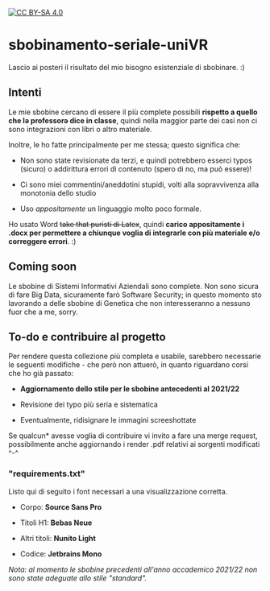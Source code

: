  [![CC BY-SA 4.0](https://img.shields.io/badge/License-CC%20BY--NC--SA%204.0-lightgrey.svg)](http://creativecommons.org/licenses/by-nc-sa/4.0/)

# sbobinamento-seriale-uniVR

Lascio ai posteri il risultato del mio bisogno esistenziale di sbobinare. :) 

## Intenti

Le mie sbobine cercano di essere il più complete possibili **rispetto a quello che lə professorə dice in classe**, quindi nella maggior parte dei casi non ci sono integrazioni con libri o altro materiale. 

Inoltre, le ho fatte principalmente per me stessa; questo significa che:

- Non sono state revisionate da terzi, e quindi potrebbero esserci typos (sicuro) o addirittura errori di contenuto (spero di no, ma può essere)!

- Ci sono miei commentini/aneddotini stupidi, volti alla sopravvivenza alla monotonia dello studio

- Uso *appositamente* un linguaggio molto poco formale.

Ho usato Word ~~take that puristi di Latex~~, quindi **carico appositamente i .docx per permettere a chiunque voglia di integrarle con più materiale e/o correggere errori**. :)

## Coming soon

Le sbobine di Sistemi Informativi Aziendali sono complete. Non sono sicura di fare Big Data, sicuramente farò Software Security; in questo momento sto lavorando a delle sbobine di Genetica che non interesseranno a nessuno fuor che a me, sorry.

## To-do e contribuire al progetto

 Per rendere questa collezione più completa e usabile, sarebbero necessarie le seguenti modifiche - che però non attuerò, in quanto riguardano corsi che ho già passato:

* **Aggiornamento dello stile per le sbobine antecedenti al 2021/22**

* Revisione dei typo più seria e sistematica

* Eventualmente, ridisignare le immagini screeshottate

Se qualcun* avesse voglia di contribuire vi invito a fare una merge request, possibilmente anche aggiornando i render .pdf relativi ai sorgenti modificati ^-^

### "requirements.txt"

Listo qui di seguito i font necessari a una visualizzazione corretta.

- Corpo: **Source Sans Pro**

- Titoli H1: **Bebas Neue**

- Altri titoli: **Nunito Light**

- Codice: **Jetbrains Mono**

*Nota: al momento le sbobine precedenti all'anno accademico 2021/22 non sono state adeguate allo stile "standard".*
